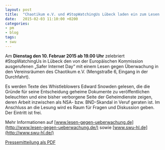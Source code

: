 ```yaml
---
layout: post
title:  "Chaotikum e.V. und #StopWatchingUs Lübeck laden ein zum Lesen gegen Überwachung"
date:   2015-02-03 11:10:00 +0200
categories:
- pm
- blog
tags:
- swu
---
```

Am **Dienstag den 10. Februar 2015 ab 19.00 Uhr** zelebriert #StopWatchingUs in Lübeck den von der Europäischen Kommission ausgerufenen „Safer Internet Day“ mit einem Lesen gegen Überwachung in den Vereinsräumen des Chaotikum e.V. (Mengstraße 6, Eingang in der Durchfahrt).

Es werden Texte des Whistleblowers Edward Snowden gelesen, die die Gründe für seine Entscheidung geheime Dokumente zu veröffentlichen beleuchten und eine bisher verborgene Seite der Geheimdienste zeigen, deren Arbeit inzwischen als NSA- bzw. BND-Skandal in Veruf geraten ist. Im Anschluss an die Lesung wird es Raum für Fragen und Diskussion geben. Der Eintritt ist frei.

Mehr Informationen auf [www.lesen-gegen-ueberwachung.de](http://www.lesen-gegen-ueberwachung.de/) sowie [www.swu-hl.de](http://www.swu-hl.de/)

[Pressemitteilung als PDF](http://chaotikum.org/_media/projekte:demonstration:swu:presseerklaerung_4-2015.pdf)
